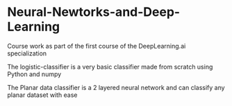 # Neural-Newtorks-and-Deep-Learning
Course  work as part of the first course of the DeepLearning.ai specialization

The logistic-classifier is a very basic classifier made from scratch using Python and numpy

The Planar data classifier is a 2 layered neural network and can classify any planar dataset with ease
